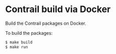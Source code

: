 # Contrail build via Docker
Build the Contrail packages on Docker.

To build the packages:
```sh
$ make build
$ make run
```
